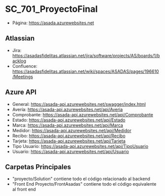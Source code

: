 # SC_701_ProyectoFinal
* Página: https://asada.azurewebsites.net

## Atlassian
* Jira: https://asadasfidelitas.atlassian.net/jira/software/projects/AS/boards/1/backlog
* Confluence: https://asadasfidelitas.atlassian.net/wiki/spaces/ASADAS/pages/196610/Meetings

## Azure API
* General: https://asada-api.azurewebsites.net/swagger/index.html
* Avería: https://asada-api.azurewebsites.net/api/Averia
* Comprobante: https://asada-api.azurewebsites.net/api/Comprobante
* Estado: https://asada-api.azurewebsites.net/api/Estado
* Marca: https://asada-api.azurewebsites.net/api/Marca
* Medidor: https://asada-api.azurewebsites.net/api/Medidor
* Recibo: https://asada-api.azurewebsites.net/api/Recibo
* Tarjeta: https://asada-api.azurewebsites.net/api/Tarjeta
* Tipo Usuario: https://asada-api.azurewebsites.net/api/TipoUsuario
* Usuario: https://asada-api.azurewebsites.net/api/Usuario

## Carpetas Principales
* "proyecto/Solution" contiene todo el código relacionado al backend
* "Front End Proyecto/FrontAsadas" contiene todo el código equivalente al front end